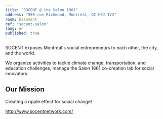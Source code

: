 ```yaml
---
title: "SOCENT @ the Salon 1861"
address: "550 rue Richmond, Montréal, QC H3J 1V3"
room: basement
ref: "socent-salon"
lang: en
published: true
---
```

SOCENT exposes Montreal's social entrepreneurs to each other, the city, and the world.

We organize activities to tackle climate change, transportation, and education challenges, manage the Salon 1861 co-creation lab for social innovators.


## Our Mission
Creating a ripple effect for social change!

http://www.socentnetwork.com/